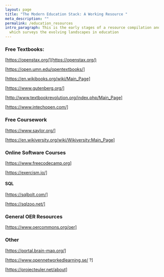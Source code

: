 ```yaml
---
layout: page
title: "The Modern Education Stack: A Working Resource "
meta_description: ""
permalink: /education_resources
intro_paragraph: This is the early stages of a resource compilation and review
  which surveys the evolving landscapes in education
---
```



### Free Textbooks:

[https://openstax.org/](https://openstax.org/)

[https://open.umn.edu/opentextbooks/]

\[https://en.wikibooks.org/wiki/Main_Page]

\[https://www.gutenberg.org/]

\[http://www.textbookrevolution.org/index.php/Main_Page]

\[https://www.intechopen.com/]

### Free Coursework

\[https://www.saylor.org/]

\[https://en.wikiversity.org/wiki/Wikiversity:Main_Page]

### Online Software Courses

\[https://www.freecodecamp.org]

\[https://exercism.io/]

#### SQL

\[https://sqlbolt.com/]

\[https://sqlzoo.net/]

### General OER Resources

\[https://www.oercommons.org/oer]

### Other

\[https://portal.brain-map.org/]

\[https://www.opennetworkedlearning.se/ ?]

\[https://projecteuler.net/about]
